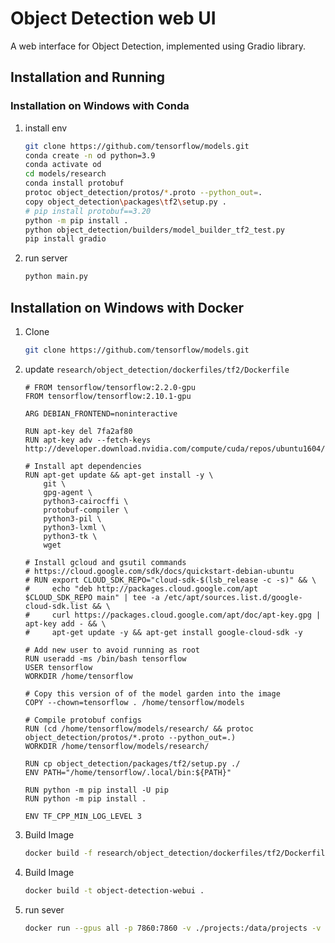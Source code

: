 # Object Detection web UI

A web interface for Object Detection, implemented using Gradio library.

## Installation and Running

### Installation on Windows with Conda

1. install env

    ```bash
    git clone https://github.com/tensorflow/models.git
    conda create -n od python=3.9
    conda activate od
    cd models/research
    conda install protobuf
    protoc object_detection/protos/*.proto --python_out=.
    copy object_detection\packages\tf2\setup.py .
    # pip install protobuf==3.20
    python -m pip install .
    python object_detection/builders/model_builder_tf2_test.py
    pip install gradio
    ```
    
2. run server
    
    ```bash
    python main.py
    ```
    

## Installation on Windows with Docker

1. Clone
    
    ```bash
    git clone https://github.com/tensorflow/models.git
    ```
    
2. update   `research/object_detection/dockerfiles/tf2/Dockerfile`
    
    ```docker
    # FROM tensorflow/tensorflow:2.2.0-gpu
    FROM tensorflow/tensorflow:2.10.1-gpu

    ARG DEBIAN_FRONTEND=noninteractive

    RUN apt-key del 7fa2af80
    RUN apt-key adv --fetch-keys http://developer.download.nvidia.com/compute/cuda/repos/ubuntu1604/x86_64/3bf863cc.pub

    # Install apt dependencies
    RUN apt-get update && apt-get install -y \
        git \
        gpg-agent \
        python3-cairocffi \
        protobuf-compiler \
        python3-pil \
        python3-lxml \
        python3-tk \
        wget

    # Install gcloud and gsutil commands
    # https://cloud.google.com/sdk/docs/quickstart-debian-ubuntu
    # RUN export CLOUD_SDK_REPO="cloud-sdk-$(lsb_release -c -s)" && \
    #     echo "deb http://packages.cloud.google.com/apt $CLOUD_SDK_REPO main" | tee -a /etc/apt/sources.list.d/google-cloud-sdk.list && \
    #     curl https://packages.cloud.google.com/apt/doc/apt-key.gpg | apt-key add - && \
    #     apt-get update -y && apt-get install google-cloud-sdk -y

    # Add new user to avoid running as root
    RUN useradd -ms /bin/bash tensorflow
    USER tensorflow
    WORKDIR /home/tensorflow

    # Copy this version of of the model garden into the image
    COPY --chown=tensorflow . /home/tensorflow/models

    # Compile protobuf configs
    RUN (cd /home/tensorflow/models/research/ && protoc object_detection/protos/*.proto --python_out=.)
    WORKDIR /home/tensorflow/models/research/

    RUN cp object_detection/packages/tf2/setup.py ./
    ENV PATH="/home/tensorflow/.local/bin:${PATH}"

    RUN python -m pip install -U pip
    RUN python -m pip install .

    ENV TF_CPP_MIN_LOG_LEVEL 3
    ```
    
3. Build Image
    
    ```bash
    docker build -f research/object_detection/dockerfiles/tf2/Dockerfile -t object-detection .
    ```
    
4. Build Image
    
    ```bash
    docker build -t object-detection-webui .
    ```
    
5. run sever
    
    ```bash
    docker run --gpus all -p 7860:7860 -v ./projects:/data/projects -v ./datasets:/data/datasets  object-detection-webui
    ```